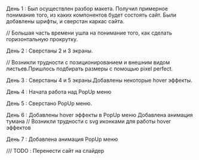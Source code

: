 День 1 :
    Был осуществлен разбор макета. Получил примерное понимание того, 
    из каких компонентов будет состоять сайт.
    Были добавлены шрифты, и сверстан каркас сайта.

// Большая часть времени ушла на понимание того, как сделать горизонтальную прокрутку.

День 2 :
    Сверстаны 2 и 3 экраны.

// Возникли трудности с позиционированием и внешним видом листьев.Пришлось подбирать размеры c помощью pixel perfect.

День 3 :
    Сверстаны 4 и 5 экраны.Добавлены некоторые hover эффекты.

День 4 :
    Начата работа над PopUp меню

День 5 :
    Сверстано PopUp меню.

День 6 :
    Добавлены hover эффекты в PopUp меню
    Добавлена анимация тумана
// Возникли трудности с svg иконками для работы hover эффектов

День 7 :
    Добавлена анимация PopUp меню

/// TODO : 
            Перенести сайт на слайдер